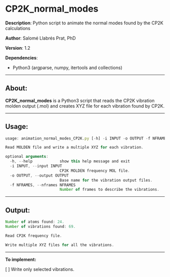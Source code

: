 # CP2K_normal_modes

**Description**: Python script to animate the normal modes found by the CP2K calculations

**Author**: Salomé Llabrés Prat, PhD

**Version**: 1.2

**Dependencies**:
-  Python3 (argparse, numpy, itertools and collections)

---

## About:

**CP2K_normal_modes** is a Python3 script that reads the CP2K vibration molden output (.mol) and creates XYZ file for each vibration found by CP2K. 

---

## Usage: 

```javascript
usage: animation_normal_modes_CP2K.py [-h] -i INPUT -o OUTPUT -f NFRAMES

Read MOLDEN file and write a multiple XYZ for each vibration.

optional arguments:
  -h, --help            show this help message and exit
  -i INPUT, --input INPUT
                        CP2K MOLDEN frequency MOL file.
  -o OUTPUT, --output OUTPUT
                        Base name for the vibration output files.
  -f NFRAMES, --nframes NFRAMES
                        Number of frames to describe the vibrations.
```

---

## Output:

```javascript
Number of atoms found: 24.
Number of vibrations found: 69.

Read CP2K frequency file.

Write multiple XYZ files for all the vibrations.
```


---

**To implement:**

[ ] Write only selected vibrations. 

